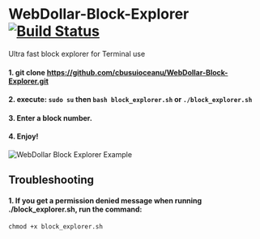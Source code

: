 # WebDollar-Block-Explorer [![Build Status](https://travis-ci.org/cbusuioceanu/WebDollar-Block-Explorer.svg?branch=master)](https://travis-ci.org/cbusuioceanu/WebDollar-Block-Explorer)
Ultra fast block explorer for Terminal use

#### 1. git clone https://github.com/cbusuioceanu/WebDollar-Block-Explorer.git
#### 2. execute: ```sudo su``` then ```bash block_explorer.sh``` or ```./block_explorer.sh```
#### 3. Enter a block number.
#### 4. Enjoy!

<img src="https://webdollarvpn.io/img/webdollar-block-explorer.jpg" alt="WebDollar Block Explorer Example"/>

## Troubleshooting

#### 1. If you get a permission denied message when running ./block_explorer.sh, run the command:
```chmod +x block_explorer.sh```
